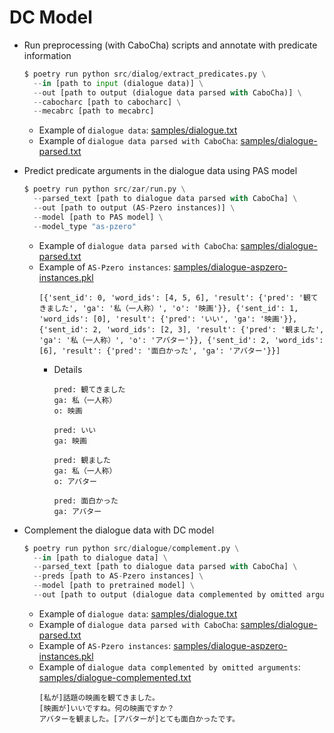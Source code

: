 # DC Model
- Run preprocessing (with CaboCha) scripts and annotate with predicate information
    ```python
    $ poetry run python src/dialog/extract_predicates.py \
      --in [path to input (dialogue data)] \
      --out [path to output (dialogue data parsed with CaboCha)] \
      --cabocharc [path to cabocharc] \
      --mecabrc [path to mecabrc]
    ```
    - Example of `dialogue data`: [samples/dialogue.txt](../samples/dialogue.txt)
    - Example of `dialogue data parsed with CaboCha`: [samples/dialogue-parsed.txt](../samples/dialogue-parsed.txt)

- Predict predicate arguments in the dialogue data using PAS model
    ```python
    $ poetry run python src/zar/run.py \
      --parsed_text [path to dialogue data parsed with CaboCha] \
      --out [path to output (AS-Pzero instances)] \
      --model [path to PAS model] \
      --model_type "as-pzero"
    ```
    - Example of `dialogue data parsed with CaboCha`: [samples/dialogue-parsed.txt](../samples/dialogue-parsed.txt)
    - Example of `AS-Pzero instances`: [samples/dialogue-aspzero-instances.pkl](../samples/dialogue-aspzero-instances.pkl)
        ```
        [{'sent_id': 0, 'word_ids': [4, 5, 6], 'result': {'pred': '観てきました', 'ga': '私（一人称）', 'o': '映画'}}, {'sent_id': 1, 'word_ids': [0], 'result': {'pred': 'いい', 'ga': '映画'}}, {'sent_id': 2, 'word_ids': [2, 3], 'result': {'pred': '観ました', 'ga': '私（一人称）', 'o': 'アバター'}}, {'sent_id': 2, 'word_ids': [6], 'result': {'pred': '面白かった', 'ga': 'アバター'}}]
        ```
        - Details
            ```
            pred: 観てきました
            ga: 私（一人称）
            o: 映画

            pred: いい
            ga: 映画

            pred: 観ました
            ga: 私（一人称）
            o: アバター

            pred: 面白かった
            ga: アバター
            ```

- Complement the dialogue data with DC model
    ```python
    $ poetry run python src/dialogue/complement.py \
      --in [path to dialogue data] \
      --parsed_text [path to dialogue data parsed with CaboCha] \
      --preds [path to AS-Pzero instances] \
      --model [path to pretrained model] \
      --out [path to output (dialogue data complemented by omitted arguments)]
    ```
    - Example of `dialogue data`: [samples/dialogue.txt](../samples/dialogue.txt)
    - Example of `dialogue data parsed with CaboCha`: [samples/dialogue-parsed.txt](../samples/dialogue-parsed.txt)
    - Example of `AS-Pzero instances`: [samples/dialogue-aspzero-instances.pkl](../samples/dialogue-aspzero-instances.pkl)
    - Example of `dialogue data complemented by omitted arguments`: [samples/dialogue-complemented.txt](../samples/dialogue-complemented.txt)
        ```
        [私が]話題の映画を観てきました。
        [映画が]いいですね。何の映画ですか？
        アバターを観ました。[アバターが]とても面白かったです。
        ```
